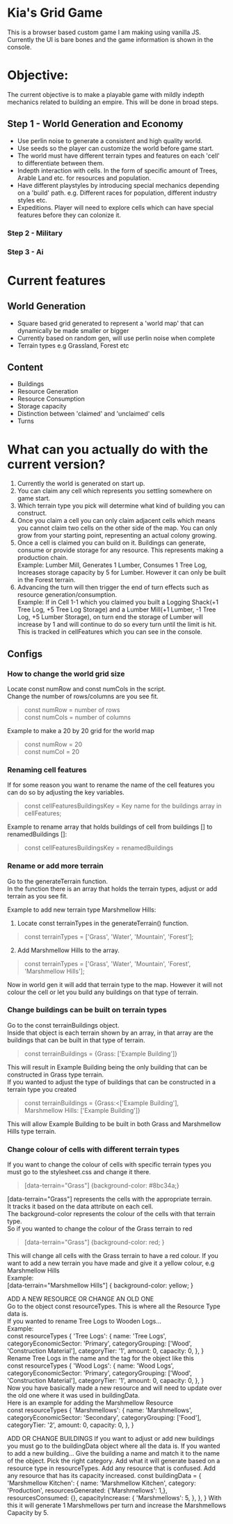 # Kia's Grid Game 
This is a browser based custom game I am making using vanilla JS. <br>
Currently the UI is bare bones and the game information is shown in the console. <br>

# Objective:
The current objective is to make a playable game with mildly indepth mechanics related to building an empire. This will be done in broad steps. <br>

## Step 1 - World Generation and Economy 
- Use perlin noise to generate a consistent and high quality world. <br>
- Use seeds so the player can customize the world before game start. 
- The world must have different terrain types and features on each 'cell' to differentiate between them. <br>
- Indepth interaction with cells. In the form of specific amount of Trees, Arable Land etc. for resources and  population.<br>
- Have different playstyles by introducing special mechanics depending on a 'build' path. e.g. Different races for population, different industry styles etc.  <br>
- Expeditions. Player will need to explore cells which can have special features before they can colonize it. <br>

### Step 2 - Military <br>
### Step 3 - Ai <br>

# Current features <br>
## World Generation <br>
- Square based grid generated to represent a 'world map' that can dynamically be made smaller or bigger <br>
- Currently based on random gen, will use perlin noise when complete <br>
- Terrain types e.g Grassland, Forest etc <br>

## Content <br>
- Buildings  <br>
- Resource Generation <br>
- Resource Consumption <br>
- Storage capacity <br>
- Distinction between 'claimed' and 'unclaimed' cells <br>
- Turns <br>

# What can you actually do with the current version? <br>
1. Currently the world is generated on start up. <br>
2. You can claim any cell which represents you settling somewhere on game start. <br>
3. Which terrain type you pick will determine what kind of building you can construct. <br>
4. Once you claim a cell you can only claim adjacent cells which means you cannot claim two cells on the other side of the map. You can only grow from your starting point, representing an actual colony growing. <br>
5. Once a cell is claimed you can build on it. Buildings can generate, consume or provide storage for any resource. This represents making a production chain. <br>
Example: Lumber Mill, Generates 1 Lumber, Consumes 1 Tree Log, Increases storage capacity by 5 for Lumber. However it can only be built in the Forest terrain. <br>
6. Advancing the turn will then trigger the end of turn effects such as resource generation/consumption. <br>
Example: If in Cell 1-1 which you claimed you built a Logging Shack(+1 Tree Log, +5 Tree Log Storage) and a Lumber Mill(+1 Lumber, -1 Tree Log, +5 Lumber Storage), on turn end the storage of Lumber will increase by 1 and will continue to do so every turn until the limit is hit. This is tracked in cellFeatures which you can see in the console. <br>

## Configs <br>
### How to change the world grid size <br>
Locate const numRow and const numCols in the script.<br>
Change the number of rows/columns are you see fit.<br>

>const numRow = number of rows <br>
>const numCols = number of columns <br>

Example to make a 20 by 20 grid for the world map<br>

>const numRow = 20 <br>
>const numCol = 20 <br>

### Renaming cell features <br>
If for some reason you want to rename the name of the cell features you can do so by adjusting the key variables. <br>

>const cellFeaturesBuildingsKey = Key name for the buildings array in cellFeatures; <br>

Example to rename array that holds buildings of cell from buildings [] to renamedBuildings []: <br>

>const cellFeaturesBuildingsKey = renamedBuildings <br>

### Rename or add more terrain <br>
Go to the generateTerrain function. <br>
In the function there is an array that holds the terrain types, adjust or add terrain as you see fit. <br>

Example to add new terrain type Marshmellow Hills: <br>
1. Locate const terrainTypes in the generateTerrain() function. <br>

>const terrainTypes = ['Grass', 'Water', 'Mountain', 'Forest']; <br>

2. Add Marshmellow Hills to the array. <br>

>const terrainTypes = ['Grass', 'Water', 'Mountain', 'Forest', 'Marshmellow Hills']; <br>

Now in world gen it will add that terrain type to the map. However it will not colour the cell or let you build any buildings on that type of terrain. <br>

### Change buildings can be built on terrain types <br>
Go to the const terrainBuildings object. <br>
Inside that object is each terrain shown by an array, in that array are the buildings that can be built in that type of terrain. <br>

>const terrainBuildings = {Grass: ['Example Building']} 

This will result in Example Building being the only building that can be constructed in Grass type terrain. <br>
If you wanted to adjust the type of buildings that can be constructed in a terrain type you created<br>

>const terrainBuildings = {Grass:<['Example Building'],<br>
Marshmellow Hills: ['Example Building']} <br>

This will allow Example Building to be built in both Grass and Marshmellow Hills type terrain. <br>

### Change colour of cells with different terrain types <br/>
If you want to change the colour of cells with specific terrain types you must go to the stylesheet.css and change it there. <br>

>[data-terrain="Grass"] {background-color: #8bc34a;} <br>

[data-terrain="Grass"] represents the cells with the appropriate terrain. <br>
It tracks it based on the data attribute on each cell. <br>
The background-color represents the colour of the cells with that terrain type. <br>
So if you wanted to change the colour of the Grass terrain to red<br>

>[data-terrain="Grass"] {background-color: red; } <br>

This will change all cells with the Grass terrain to have a red colour. If you want to add a new terrain you have made and give it a yellow colour, e.g Marshmellow Hills <br/>
Example: <br/>
    [data-terrain="Marshmellow Hills"] {
    background-color: yellow; 
    } <br/>

ADD A NEW RESOURCE OR CHANGE AN OLD ONE <br/>
Go to the object const resourceTypes. This is where all the Resource Type data is.  <br/>
If you wanted to rename Tree Logs to Wooden Logs... <br/>
Example: <br/>
    const resourceTypes {
        'Tree Logs': {
        name: 'Tree Logs',
        categoryEconomicSector: 'Primary',
        categoryGrouping: ['Wood', 'Construction Material'],
        categoryTier: '1',
        amount: 0,
        capacity: 0,
        },
    } <br/>
Rename Tree Logs in the name and the tag for the object like this <br/>
    const resourceTypes {
        'Wood Logs': {
        name: 'Wood Logs',
        categoryEconomicSector: 'Primary',
        categoryGrouping: ['Wood', 'Construction Material'],
        categoryTier: '1',
        amount: 0,
        capacity: 0,
        },
    } <br/>
Now you have basically made a new resource and will need to update over the old one where it was used in buildingData.<br/>
Here is an example for adding the Marshmellow Resource <br/>
     const resourceTypes {
        'Marshmellows': {
        name: 'Marshmellows',
        categoryEconomicSector: 'Secondary',
        categoryGrouping: ['Food'],
        categoryTier: '2',
        amount: 0,
        capacity: 0,
        },
    } <br/>

ADD OR CHANGE BUILDINGS
If you want to adjust or add new buildings you must go to the buildingData object where all the data is.
If you wanted to add a new building...
Give the building a name and match it to the name of the object. Pick the right category. Add what it will generate based on a resource type in resourceTypes. Add any resource that is confused. Add any resource that has its capacity increased.
    const buildingData = {
    'Marshmellow Kitchen': {
        name: 'Marshmellow Kitchen',
        category: 'Production',
        resourcesGenerated: {'Marshmellows': 1,},
        resourcesConsumed: {},
        capacityIncrease: {
        'Marshmellows': 5,
        },
        },
    }
With this it will generate 1 Marshmellows per turn and increase the Marshmellows Capacity by 5.
